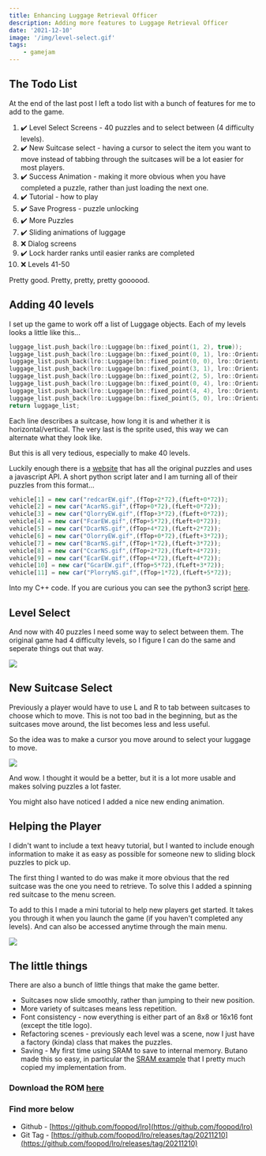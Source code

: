 ```yaml
---
title: Enhancing Luggage Retrieval Officer
description: Adding more features to Luggage Retrieval Officer
date: '2021-12-10'
image: '/img/level-select.gif'
tags: 
    - gamejam
---
```


## The Todo List

At the end of the last post I left a todo list with a bunch of features for me to add to the game.

1. ✔️ Level Select Screens - 40 puzzles and to select between (4 difficulty levels).
2. ✔️ New Suitcase select - having a cursor to select the item you want to move instead of tabbing through the suitcases will be a lot easier for most players.
3. ✔️ Success Animation - making it more obvious when you have completed a puzzle, rather than just loading the next one.
4. ✔️ Tutorial - how to play
5. ✔️ Save Progress - puzzle unlocking
6. ✔️ More Puzzles
7. ✔️ Sliding animations of luggage
8. ❌ Dialog screens
9. ✔️ Lock harder ranks until easier ranks are completed
10. ❌ Levels 41-50


Pretty good. Pretty, pretty, pretty goooood.

## Adding 40 levels

I set up the game to work off a list of Luggage objects. Each of my levels looks a little like this...

``` cpp
luggage_list.push_back(lro::Luggage(bn::fixed_point(1, 2), true));
luggage_list.push_back(lro::Luggage(bn::fixed_point(0, 1), lro::Orientation::Vertical, 3, 0));
luggage_list.push_back(lro::Luggage(bn::fixed_point(0, 0), lro::Orientation::Horizontal, 2, 0));
luggage_list.push_back(lro::Luggage(bn::fixed_point(3, 1), lro::Orientation::Vertical, 3, 1));
luggage_list.push_back(lro::Luggage(bn::fixed_point(2, 5), lro::Orientation::Horizontal, 3, 2));
luggage_list.push_back(lro::Luggage(bn::fixed_point(0, 4), lro::Orientation::Vertical, 2, 1));
luggage_list.push_back(lro::Luggage(bn::fixed_point(4, 4), lro::Orientation::Horizontal, 2, 2));
luggage_list.push_back(lro::Luggage(bn::fixed_point(5, 0), lro::Orientation::Vertical, 3, 3));
return luggage_list;
```

Each line describes a suitcase, how long it is and whether it is horizontal/vertical. The very last is the sprite used, this way we can alternate what they look like.

But this is all very tedious, especially to make 40 levels.

Luckily enough there is a [website](http://mathsonline.org/game/jam.html?2) that has all the original puzzles and uses a javascript API. A short python script later and I am turning all of their puzzles from this format...

``` js
vehicle[1] = new car("redcarEW.gif",(fTop+2*72),(fLeft+0*72));
vehicle[2] = new car("AcarNS.gif",(fTop+0*72),(fLeft+0*72));
vehicle[3] = new car("QlorryEW.gif",(fTop+3*72),(fLeft+0*72));
vehicle[4] = new car("FcarEW.gif",(fTop+5*72),(fLeft+0*72));
vehicle[5] = new car("DcarNS.gif",(fTop+4*72),(fLeft+2*72));
vehicle[6] = new car("OlorryEW.gif",(fTop+0*72),(fLeft+3*72));
vehicle[7] = new car("BcarNS.gif",(fTop+1*72),(fLeft+3*72));
vehicle[8] = new car("CcarNS.gif",(fTop+2*72),(fLeft+4*72));
vehicle[9] = new car("EcarEW.gif",(fTop+4*72),(fLeft+4*72));
vehicle[10] = new car("GcarEW.gif",(fTop+5*72),(fLeft+3*72));
vehicle[11] = new car("PlorryNS.gif",(fTop+1*72),(fLeft+5*72));
```

Into my C++ code. If you are curious you can see the python3 script [here](https://gist.github.com/foopod/98decff452319b69dea170f626a78f32). 

## Level Select

And now with 40 puzzles I need some way to select between them. The original game had 4 difficulty levels, so I figure I can do the same and seperate things out that way.

<img src="/img/level-select.gif" class="pixelated"/>


## New Suitcase Select

Previously a player would have to use L and R to tab between suitcases to choose which to move. This is not too bad in the beginning, but as the suitcases move around, the list becomes less and less useful.

So the idea was to make a cursor you move around to select your luggage to move.

<img src="/img/lro-select.gif" class="pixelated"/>

And wow. I thought it would be a better, but it is a lot more usable and makes solving puzzles a lot faster.

You might also have noticed I added a nice new ending animation.

## Helping the Player

I didn't want to include a text heavy tutorial, but I wanted to include enough information to make it as easy as possible for someone new to sliding block puzzles to pick up.

The first thing I wanted to do was make it more obvious that the red suitcase was the one you need to retrieve. To solve this I added a spinning red suitcase to the menu screen.

To add to this I made a mini tutorial to help new players get started. It takes you through it when you launch the game (if you haven't completed any levels). And can also be accessed anytime through the main menu.

<img src="/img/help.gif" class="pixelated"/>

## The little things

There are also a bunch of little things that make the game better.

+ Suitcases now slide smoothly, rather than jumping to their new position.
+ More variety of suitcases means less repetition.
+ Font consistency - now everything is either part of an 8x8 or 16x16 font (except the title logo).
+ Refactoring scenes - previously each level was a scene, now I just have a factory (kinda) class that makes the puzzles.
+ Saving - My first time using SRAM to save to internal memory. Butano made this so easy, in particular the [SRAM example](https://github.com/GValiente/butano/tree/master/examples/sram) that I pretty much copied my implementation from.

### Download the ROM [here](https://github.com/foopod/lro/releases/download/20211210/lro.gba)


### Find more below

+ Github - [https://github.com/foopod/lro](https://github.com/foopod/lro)
+ Git Tag - [https://github.com/foopod/lro/releases/tag/20211210](https://github.com/foopod/lro/releases/tag/20211210)